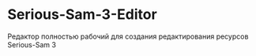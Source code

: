 # Serious-Sam-3-Editor
Редактор полностью рабочий для создания редактирования ресурсов Serious-Sam 3
